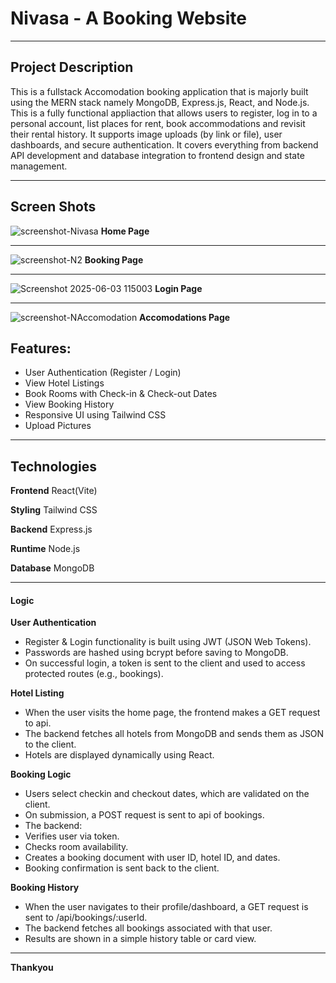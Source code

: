 # Nivasa - A Booking Website

___

## Project Description

This is a fullstack Accomodation booking application that is majorly built using the MERN stack namely MongoDB, Express.js, React, and Node.js. This is a fully functional appliaction that allows users to register, log in to a personal account, list places for rent, book accommodations and revisit their rental history. It supports image uploads (by link or file), user dashboards, and secure authentication.
It covers everything from backend API development and database integration to frontend design and state management.
___
## Screen Shots
![screenshot-Nivasa](https://github.com/user-attachments/assets/0af2a15b-d3d9-4aee-b637-6e613b232e38)
**Home Page**
___
![screenshot-N2](https://github.com/user-attachments/assets/da93d8ef-ed52-4c19-80b5-3c269a364c97)
**Booking Page**
____
![Screenshot 2025-06-03 115003](https://github.com/user-attachments/assets/3bf000fc-5b46-4998-96e7-a9063789cc58)
**Login Page**
___
![screenshot-NAccomodation](https://github.com/user-attachments/assets/0b87de12-b4e6-4e71-b6ce-fc787aae3a19)
**Accomodations Page**



## Features:
- User Authentication (Register / Login)
- View Hotel Listings
- Book Rooms with Check-in & Check-out Dates
- View Booking History
- Responsive UI using Tailwind CSS
- Upload Pictures

___

## Technologies

**Frontend**        React(Vite)

**Styling**         Tailwind CSS

**Backend**         Express.js

**Runtime**         Node.js

**Database**        MongoDB

___

#### Logic

**User Authentication**
- Register & Login functionality is built using JWT (JSON Web Tokens).
- Passwords are hashed using bcrypt before saving to MongoDB.
- On successful login, a token is sent to the client and used to access protected routes (e.g., bookings).

**Hotel Listing**
- When the user visits the home page, the frontend makes a GET request to api.
- The backend fetches all hotels from MongoDB and sends them as JSON to the client.
- Hotels are displayed dynamically using React.

 **Booking Logic**
- Users select checkin and checkout dates, which are validated on the client.
- On submission, a POST request is sent to api of bookings.
- The backend:
- Verifies user via token.
- Checks room availability.
- Creates a booking document with user ID, hotel ID, and dates.
- Booking confirmation is sent back to the client.

 **Booking History**
- When the user navigates to their profile/dashboard, a GET request is sent to /api/bookings/:userId.
- The backend fetches all bookings associated with that user.
- Results are shown in a simple history table or card view.
 ___
 
**Thankyou**


